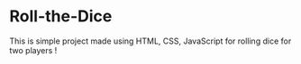 # Roll-the-Dice
This is simple project made using HTML, CSS, JavaScript for rolling dice for two players !
